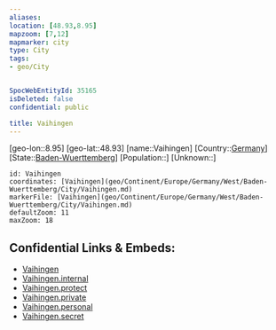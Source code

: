 ```yaml
---
aliases: 
location: [48.93,8.95]
mapzoom: [7,12] 
mapmarker: city 
type: City
tags:
- geo/City


SpocWebEntityId: 35165
isDeleted: false
confidential: public

title: Vaihingen
---
```

[geo-lon::8.95]
[geo-lat::48.93]
[name::Vaihingen]
[Country::[Germany](geo/Continent/Europe/Germany.md)]
[State::[Baden-Wuerttemberg](geo/Continent/Europe/Germany/West/Baden-Wuerttemberg.md)]
[Population::]
[Unknown::]


```leaflet
id: Vaihingen
coordinates: [Vaihingen](geo/Continent/Europe/Germany/West/Baden-Wuerttemberg/City/Vaihingen.md)
markerFile: [Vaihingen](geo/Continent/Europe/Germany/West/Baden-Wuerttemberg/City/Vaihingen.md)
defaultZoom: 11 
maxZoom: 18
```


## Confidential Links & Embeds: 
- [Vaihingen](../../../../../../../../_public/geo/Continent/Europe/Germany/West/Baden-Wuerttemberg/City/Vaihingen.md) 
- [Vaihingen.internal](../../../../../../../../_internal/geo/Continent/Europe/Germany/West/Baden-Wuerttemberg/City/Vaihingen.internal.md) 
- [Vaihingen.protect](../../../../../../../../_protect/geo/Continent/Europe/Germany/West/Baden-Wuerttemberg/City/Vaihingen.protect.md) 
- [Vaihingen.private](../../../../../../../../_private/geo/Continent/Europe/Germany/West/Baden-Wuerttemberg/City/Vaihingen.private.md) 
- [Vaihingen.personal](../../../../../../../../_personal/geo/Continent/Europe/Germany/West/Baden-Wuerttemberg/City/Vaihingen.personal.md) 
- [Vaihingen.secret](../../../../../../../../_secret/geo/Continent/Europe/Germany/West/Baden-Wuerttemberg/City/Vaihingen.secret.md) 
